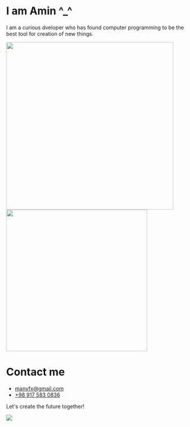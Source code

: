 # I am Amin ^\_^

I am a curious dveloper who has found computer programming to be the best tool for creation of new things.

<a href="https://github.com/manvfx">
  <img align="center" src="https://github-readme-stats.vercel.app/api?username=manvfx&show_icons=true&count_private=true" style="width: 450px; max-width: 100%;" />
</a>
<a href="https://github.com/manvfx">
  <img align="center" src="https://github-readme-stats.vercel.app/api/top-langs/?username=manvfx&langs_count=10&layout=compact" style="width: 380px; max-width: 100%;" />
</a>

# Contact me

- [manvfx@gmail.com](mailto:manvfx@gmail.com)
- [+98 917 583 0836](tel:+989175830836)

Let's create the future together!

![](https://komarev.com/ghpvc/?username=manvfx)
